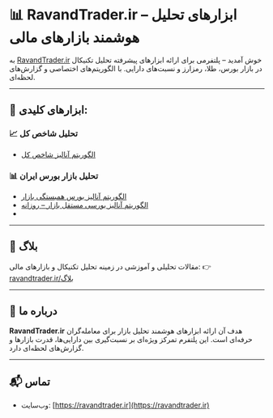 # 📊 RavandTrader.ir – ابزارهای تحلیل هوشمند بازارهای مالی

به [RavandTrader.ir](https://ravandtrader.ir) خوش آمدید – پلتفرمی برای ارائه ابزارهای پیشرفته تحلیل تکنیکال در بازار بورس، طلا، رمزارز و نسبت‌های دارایی. با الگوریتم‌های اختصاصی و گزارش‌های لحظه‌ای.

---

## 🔧 ابزارهای کلیدی:

### 📈 تحلیل شاخص کل
- [الگوریتم آنالیز شاخص کل](https://ravandtrader.ir/الگوریتم-آنالیز-شاخص-کل/trend)


### 📊 تحلیل بازار بورس ایران
- [الگوریتم آنالیز بورس همبستگی بازار](https://ravandtrader.ir/الگوریتم-آنالیز-بورس-همبستگی-بازار/trend)
- [الگوریتم آنالیز بورسی مستقل بازار – روزانه](https://ravandtrader.ir/الگوریتم-آنالیز-بورسی-مستقل-بازار/daily)
-

---

## 📝 بلاگ
مقالات تحلیلی و آموزشی در زمینه تحلیل تکنیکال و بازارهای مالی:
👉 [ravandtrader.ir/بلاگ](https://ravandtrader.ir/بلاگ/)

---

## 📌 درباره ما
**RavandTrader.ir**    هدف آن ارائه ابزارهای هوشمند تحلیل بازار برای معامله‌گران حرفه‌ای است. این پلتفرم تمرکز ویژه‌ای بر نسبت‌گیری بین دارایی‌ها، قدرت بازارها و گزارش‌های لحظه‌ای دارد.

---

## 📬 تماس
- وب‌سایت: [https://ravandtrader.ir](https://ravandtrader.ir)

